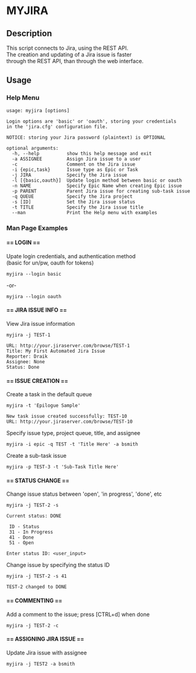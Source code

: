 MYJIRA
===

Description
---
This script connects to Jira, using the REST API.  
The creation and updating of a Jira issue is faster  
through the REST API, than through the web interface.  


Usage
---
### Help Menu

    usage: myjira [options]  
    
    Login options are 'basic' or 'oauth', storing your credentials  
    in the 'jira.cfg' configuration file.  
    
    NOTICE: storing your Jira password (plaintext) is OPTIONAL  
    
    optional arguments:  
      -h, --help          show this help message and exit  
      -a ASSIGNEE         Assign Jira issue to a user  
      -c                  Comment on the Jira issue  
      -i {epic,task}      Issue type as Epic or Task  
      -j JIRA             Specify the Jira issue  
      -l [{basic,oauth}]  Update login method between basic or oauth  
      -n NAME             Specify Epic Name when creating Epic issue  
      -p PARENT           Parent Jira issue for creating sub-task issue  
      -q QUEUE            Specify the Jira project  
      -s [ID]             Set the Jira issue status  
      -t TITLE            Specify the Jira issue title  
      --man               Print the Help menu with examples  


### Man Page Examples

#### == LOGIN ==  

Upate login credentials, and authentication method  
(basic for un/pw, oauth for tokens)  

    myjira --login basic  

 -or-  

    myjira --login oauth  



#### == JIRA ISSUE INFO ==  

View Jira issue information  

    myjira -j TEST-1  

    URL: http://your.jiraserver.com/browse/TEST-1  
    Title: My First Automated Jira Issue  
    Reporter: Draik  
    Assignee: None  
    Status: Done  



#### == ISSUE CREATION ==  

Create a task in the default queue  

    myjira -t 'Epilogue Sample'  

    New task issue created successfully: TEST-10  
    URL: http://your.jiraserver.com/browse/TEST-10  


Specify issue type, project queue, title, and assignee  

    myjira -i epic -q TEST -t 'Title Here' -a bsmith  


Create a sub-task issue  

    myjira -p TEST-3 -t 'Sub-Task Title Here'  



#### == STATUS CHANGE ==  

Change issue status between 'open', 'in progress', 'done', etc  

    myjira -j TEST-2 -s  

    Current status: DONE  

     ID - Status  
     31 - In Progress  
     41 - Done  
     51 - Open  

    Enter status ID: <user_input>  



Change issue by specifying the status ID  

    myjira -j TEST-2 -s 41  

    TEST-2 changed to DONE  



#### == COMMENTING ==  

Add a comment to the issue; press [CTRL+d] when done  

    myjira -j TEST-2 -c  



#### == ASSIGNING JIRA ISSUE ==

Update Jira issue with assignee

    myjira -j TEST2 -a bsmith


